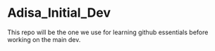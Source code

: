 # Adisa_Initial_Dev

This repo will be the one we use for learning github essentials before working on the main dev. 

